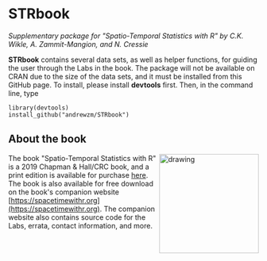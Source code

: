 # STRbook
*Supplementary package for "Spatio-Temporal Statistics with R" by C.K. Wikle, A. Zammit-Mangion, and N. Cressie*

**STRbook** contains several data sets, as well as helper functions, for guiding the user through the Labs in the book. The package will not be available on CRAN due to the size of the data sets, and it must be installed from this GitHub page. To install, please install **devtools** first. Then, in the command line, type

```
library(devtools)
install_github("andrewzm/STRbook")
```

## About the book

<img align="right" src="https://spacetimewithr.org/cover.jpg" alt="drawing" width="200"/>

The book "Spatio-Temporal Statistics with R" is a 2019 Chapman & Hall/CRC book, and a print edition is available for purchase [here](http://www.crcpress.com/9781138711136). The book is also available for free download on the book's companion website [https://spacetimewithr.org](https://spacetimewithr.org). The companion website also contains source code for the Labs, errata, contact information, and more.
